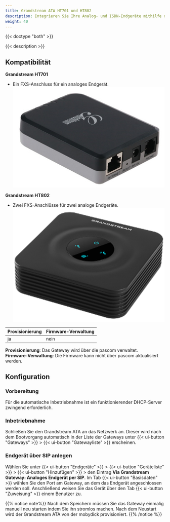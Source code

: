 ```yaml
---
title: Grandstream ATA HT701 und HT802
description: Integrieren Sie Ihre Analog- und ISDN-Endgeräte mithilfe des Grandstream ATA HT701 und HT802 in Ihre pascom
weight: 40
---
```


{{< doctype "both"  >}}

{{< description >}}

## Kompatibilität

**Grandstream HT701**

- Ein FXS-Anschluss für ein analoges Endgerät.
![Grandstream HT701](grandstream_ht701.jpg?width=300px)


**Grandstream HT802**

- Zwei FXS-Anschlüsse für zwei analoge Endgeräte.
![Grandstream HT802](grandstream_ht802.png?width=300px)


|Provisionierung|Firmware-Verwaltung|
|---|---|
|ja|nein|

**Provisionierung**: Das Gateway wird über die pascom verwaltet.<br>
**Firmware-Verwaltung**: Die Firmware kann nicht über pascom aktualisiert werden.<br>


## Konfiguration

### Vorbereitung

Für die automatische Inbetriebnahme ist ein funktionierender DHCP-Server zwingend erforderlich.

### Inbetriebnahme

Schließen Sie den Grandstream ATA  an das Netzwerk an. Dieser wird nach dem Bootvorgang automatisch in der Liste der Gateways unter {{< ui-button "Gateways" >}} > {{< ui-button "Gatewayliste" >}} erscheinen.

<!--FIXME steckersymbol, status?-->

### Endgerät über SIP anlegen

Wählen Sie unter {{< ui-button "Endgeräte" >}} > {{< ui-button "Geräteliste" >}} > {{< ui-button "Hinzufügen" >}} > den Eintrag **Via Grandstream Gateway: Analoges Endgerät per SIP**.
Im Tab {{< ui-button "Basisdaten" >}} wählen Sie den Port am Gateway, an dem das Endgerät angeschlossen werden soll. Anschließend weisen Sie das Gerät über den Tab {{< ui-button "Zuweisung" >}} einem Benutzer zu.


{{% notice note%}}
Nach dem Speichern müssen Sie das Gateway einmalig manuell neu starten indem Sie ihn stromlos machen. Nach dem Neustart wird der Grandstream ATA von der mobydick provisioniert.
{{% /notice %}}
